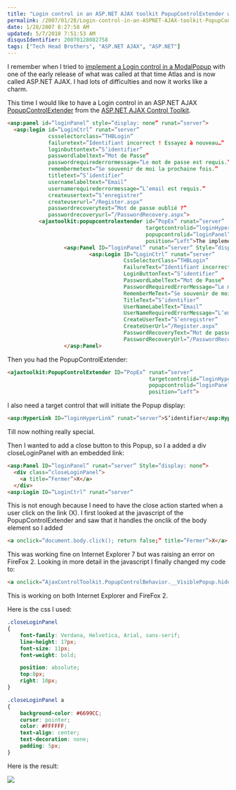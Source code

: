 ```yaml
---
title: "Login control in an ASP.NET AJAX toolkit PopupControlExtender with a close button"
permalink: /2007/01/28/Login-control-in-an-ASPNET-AJAX-toolkit-PopupControlExtender-with-a-close-button/
date: 1/28/2007 8:27:58 AM
updated: 5/7/2010 7:51:53 AM
disqusIdentifier: 20070128082758
tags: ["Tech Head Brothers", "ASP.NET AJAX", "ASP.NET"]
---
```

I remember when I tried to [implement a Login control in a ModalPopup](http://weblogs.asp.net/lkempe/archive/2006/06/12/Trip-in-the-Atlas---Part-2.aspx) with one of the early release of what was called at that time Atlas and is now called ASP.NET AJAX. I had lots of difficulties and now it works like a charm.

This time I would like to have a Login control in an ASP.NET AJAX [PopupControlExtender](http://ajax.asp.net/ajaxtoolkit/PopupControl/PopupControl.aspx) from the [ASP.NET AJAX Control Toolkit](http://ajax.asp.net/ajaxtoolkit).
<!-- more -->

```html
<asp:panel id=”loginPanel” style=”display: none” runat=”server”>
  <asp:login id=”LoginCtrl” runat=”server”
             cssselectorclass=”THBLogin”
             failuretext=”Identifiant incorrect ! Essayez à nouveau…”
             loginbuttontext=”S’identifier”
             passwordlabeltext=”Mot de Passe”
             passwordrequirederrormessage=”Le mot de passe est requis.”
             remembermetext=”Se souvenir de moi la prochaine fois.”
             titletext=”S’identifier”
             usernamelabeltext=”Email”
             usernamerequirederrormessage=”L’email est requis.”
             createusertext=”S’enregistrer”
             createuserurl=”/Register.aspx”
             passwordrecoverytext=”Mot de passe oublié ?”
             passwordrecoveryurl=”/PasswordRecovery.aspx”>
          <ajaxtoolkit:popupcontrolextender id=”PopEx” runat=”server”
                                            targetcontrolid=”loginHyperLink”
                                            popupcontrolid=”loginPanel”
                                            position=”Left”>The implementation is really straight, a panel with a asp:Login in it:
                  <asp:Panel ID=”loginPanel” runat=”server” Style=”display: none”>
                          <asp:Login ID=”LoginCtrl” runat=”server”
                                     CssSelectorClass=”THBLogin”
                                     FailureText=”Identifiant incorrect ! Essayez ? nouveau…”
                                     LoginButtonText=”S’identifier”
                                     PasswordLabelText=”Mot de Passe”
                                     PasswordRequiredErrorMessage=”Le mot de passe est requis.”
                                     RememberMeText=”Se souvenir de moi la prochaine fois.”
                                     TitleText=”S’identifier”
                                     UserNameLabelText=”Email”
                                     UserNameRequiredErrorMessage=”L’email est requis.”
                                     CreateUserText=”S’enregistrer”
                                     CreateUserUrl=”/Register.aspx”
                                     PasswordRecoveryText=”Mot de passe oubli? ?”
                                     PasswordRecoveryUrl=”/PasswordRecovery.aspx” />
                  </asp:Panel>
```

Then you had the PopupControlExtender:

```html
<ajaxtoolkit:PopupControlExtender ID=”PopEx” runat=”server”
                                             targetcontrolid=”loginHyperLink”
                                             popupcontrolid=”loginPanel”
                                             position=”Left”>
```

I also need a target control that will initiate the Popup display:

```html
<asp:HyperLink ID=”loginHyperLink” runat=”server”>S’identifier</asp:HyperLink>
```

Till now nothing really special.

Then I wanted to add a close button to this Popup, so I a added a div closeLoginPanel with an embedded link:

```html
<asp:Panel ID=”loginPanel” runat=”server” Style=”display: none”>
  <div class=”closeLoginPanel”>
    <a title=”Fermer”>X</a>
  </div>
<asp:Login ID=”LoginCtrl” runat=”server”
```

This is not enough because I need to have the close action started when a user click on the link (X). I first looked at the javascript of the PopupControlExtender and saw that it handles the onclik of the body element so I added 

```html
<a onclick=”document.body.click(); return false;” title=”Fermer”>X</a>
```

This was working fine on Internet Explorer 7 but was raising an error on FireFox 2. Looking in more detail in the javascript I finally changed my code to:


```html
<a onclick=”AjaxControlToolkit.PopupControlBehavior.__VisiblePopup.hidePopup(); return false;” title=”Fermer”>X</a>
```

This is working on both Internet Explorer and FireFox 2.

Here is the css I used:


```css
.closeLoginPanel
{
    font-family: Verdana, Helvetica, Arial, sans-serif;
    line-height: 17px;
    font-size: 11px;
    font-weight: bold;

    position: absolute;
    top:8px;
    right: 10px;
}

.closeLoginPanel a
{
    background-color: #6699CC;
    cursor: pointer;
    color: #FFFFFF;
    text-align: center;
    text-decoration: none;
    padding: 5px;
}
```
Here is the result:

![](/images/2007/ajax_login_popup.gif)
